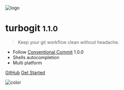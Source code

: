 ![logo](_media/icon.png)

# turbogit <small>1.1.0</small>

> Keep your git workflow clean without headache.

- Follow [Conventional Commit](https://www.conventionalcommits.org/en/v1.0.0/) 1.0.0
- Shells autocompletion
- Multi platform

[GitHub](https://github.com/b4nst/turbogit/)
[Get Started](#tug)

<!-- background color -->

![color](#120426)